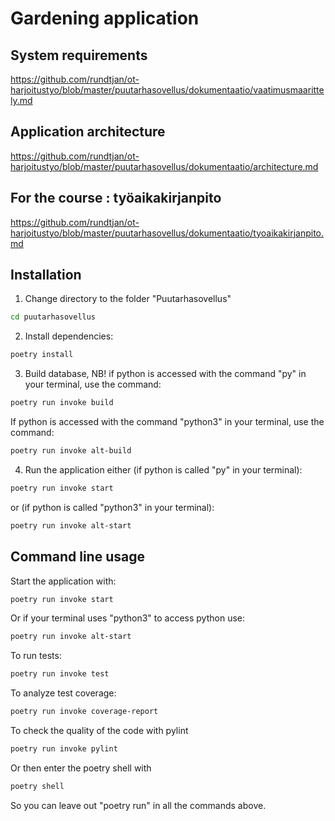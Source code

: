 # Gardening application
## System requirements  
https://github.com/rundtjan/ot-harjoitustyo/blob/master/puutarhasovellus/dokumentaatio/vaatimusmaarittely.md 
## Application architecture
https://github.com/rundtjan/ot-harjoitustyo/blob/master/puutarhasovellus/dokumentaatio/architecture.md 
## For the course : työaikakirjanpito
https://github.com/rundtjan/ot-harjoitustyo/blob/master/puutarhasovellus/dokumentaatio/tyoaikakirjanpito.md 
## Installation
1. Change directory to the folder "Puutarhasovellus"
```bash
cd puutarhasovellus
```
2. Install dependencies:
```bash
poetry install
```
3. Build database, NB! if python is accessed with the command "py" in your terminal, use the command:  
```bash
poetry run invoke build   
```
If python is accessed with the command "python3" in your terminal, use the command:
```bash
poetry run invoke alt-build
```
4. Run the application either (if python is called "py" in your terminal):
```bash
poetry run invoke start
```
or (if python is called "python3" in your terminal):
```bash
poetry run invoke alt-start
```
## Command line usage  
Start the application with:  
```bash
poetry run invoke start
```
Or if your terminal uses "python3" to access python use:  
```bash
poetry run invoke alt-start
```
To run tests:
```bash
poetry run invoke test
```
To analyze test coverage:
```bash
poetry run invoke coverage-report
```
To check the quality of the code with pylint
```bash
poetry run invoke pylint
```
Or then enter the poetry shell with
```bash
poetry shell
```
So you can leave out "poetry run" in all the commands above.
